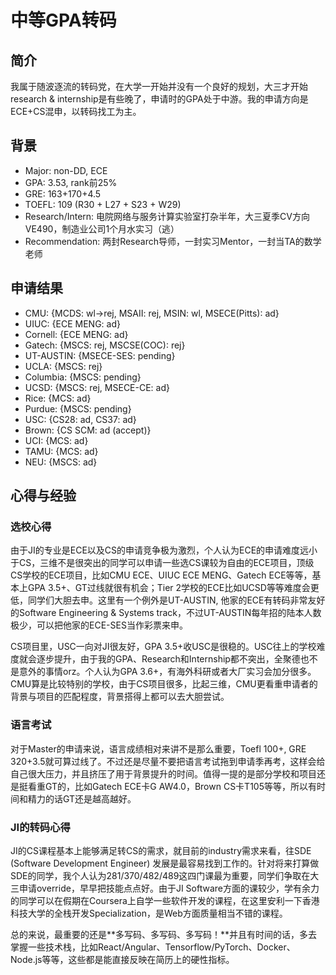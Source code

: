 # 中等GPA转码

## 简介

我属于随波逐流的转码党，在大学一开始并没有一个良好的规划，大三才开始research & internship是有些晚了，申请时的GPA处于中游。我的申请方向是ECE+CS混申，以转码找工为主。

## 背景

* Major: non-DD, ECE
* GPA: 3.53, rank前25%
* GRE: 163+170+4.5
* TOEFL: 109 \(R30 + L27 + S23 + W29\)
* Research/Intern: 电院网络与服务计算实验室打杂半年，大三夏季CV方向VE490，制造业公司1个月水实习（逃）
* Recommendation: 两封Research导师，一封实习Mentor，一封当TA的数学老师

## 申请结果

* CMU: {MCDS: wl-&gt;rej, MSAII: rej, MSIN: wl, MSECE\(Pitts\): ad}
* UIUC: {ECE MENG: ad}
* Cornell: {ECE MENG: ad}
* Gatech: {MSCS: rej, MSCSE\(COC\): rej}
* UT-AUSTIN: {MSECE-SES: pending}
* UCLA: {MSCS: rej}
* Columbia: {MSCS: pending}
* UCSD: {MSCS: rej, MSECE-CE: ad}
* Rice: {MCS: ad}
* Purdue: {MSCS: pending}
* USC: {CS28: ad, CS37: ad}
* Brown: {CS SCM: ad \(accept\)}
* UCI: {MCS: ad}
* TAMU: {MCS: ad}
* NEU: {MSCS: ad}

## 心得与经验

### **选校心得**

由于JI的专业是ECE以及CS的申请竞争极为激烈，个人认为ECE的申请难度远小于CS，三维不是很突出的同学可以申请一些选CS课较为自由的ECE项目，顶级CS学校的ECE项目，比如CMU ECE、UIUC ECE MENG、Gatech ECE等等，基本上GPA 3.5+、GT过线就很有机会；Tier 2学校的ECE比如UCSD等等难度会更低，同学们大胆去申。这里有一个例外是UT-AUSTIN, 他家的ECE有转码非常友好的Software Engineering & Systems track，不过UT-AUSTIN每年招的陆本人数极少，可以把他家的ECE-SES当作彩票来申。

CS项目里，USC一向对JI很友好，GPA 3.5+收USC是很稳的。USC往上的学校难度就会逐步提升，由于我的GPA、Research和Internship都不突出，全聚德也不是意外的事情orz。个人认为GPA 3.6+，有海外科研或者大厂实习会加分很多。CMU算是比较特别的学校，由于CS项目很多，比起三维，CMU更看重申请者的背景与项目的匹配程度，背景搭得上都可以去大胆尝试。

### **语言考试**

对于Master的申请来说，语言成绩相对来讲不是那么重要，Toefl 100+, GRE 320+3.5就可算过线了。不过还是尽量不要把语言考试拖到申请季再考，这样会给自己很大压力，并且挤压了用于背景提升的时间。值得一提的是部分学校和项目还是挺看重GT的，比如Gatech ECE卡G AW4.0，Brown CS卡T105等等，所以有时间和精力的话GT还是越高越好。

### **JI的转码心得**

JI的CS课程基本上能够满足转CS的需求，就目前的industry需求来看，往SDE \(Software Development Engineer\) 发展是最容易找到工作的。针对将来打算做SDE的同学，我个人认为281/370/482/489这四门课最为重要，同学们争取在大三申请override，早早把技能点点好。由于JI Software方面的课较少，学有余力的同学可以在假期在Coursera上自学一些软件开发的课程，在这里安利一下香港科技大学的全栈开发Specialization，是Web方面质量相当不错的课程。

总的来说，最重要的还是**多写码、多写码、多写码！**并且有时间的话，多去掌握一些技术栈，比如React/Angular、Tensorflow/PyTorch、Docker、Node.js等等，这些都是能直接反映在简历上的硬性指标。

